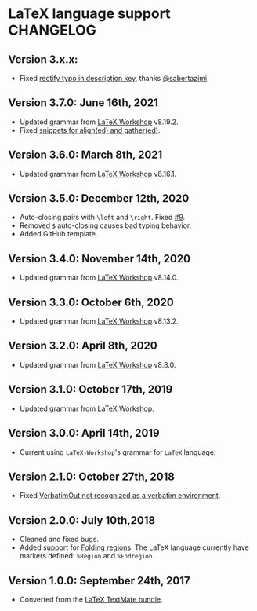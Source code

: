 # LaTeX language support CHANGELOG

## Version 3.x.x:
- Fixed [rectify typo in description key](https://github.com/AREA44/vscode-LaTeX-support/pull/15), thanks [@sabertazimi](https://github.com/sabertazimi).

## Version 3.7.0: June 16th, 2021
- Updated grammar from [LaTeX Workshop](https://github.com/James-Yu/LaTeX-Workshop) v8.19.2.
- Fixed [snippets for align(ed) and gather(ed)](https://github.com/AREA44/vscode-LaTeX-support/issues/13).

## Version 3.6.0: March 8th, 2021
- Updated grammar from [LaTeX Workshop](https://github.com/James-Yu/LaTeX-Workshop) v8.16.1.

## Version 3.5.0: December 12th, 2020
- Auto-closing pairs with `\left` and `\right`. Fixed [#9](https://github.com/AREA44/vscode-LaTeX-support/issues/9).
- Removed `$` auto-closing causes bad typing behavior.
- Added GitHub template.

## Version 3.4.0: November 14th, 2020
- Updated grammar from [LaTeX Workshop](https://github.com/James-Yu/LaTeX-Workshop) v8.14.0.

## Version 3.3.0: October 6th, 2020
- Updated grammar from [LaTeX Workshop](https://github.com/James-Yu/LaTeX-Workshop) v8.13.2.

## Version 3.2.0: April 8th, 2020
- Updated grammar from [LaTeX Workshop](https://github.com/James-Yu/LaTeX-Workshop) v8.8.0.

## Version 3.1.0: October 17th, 2019
- Updated grammar from [LaTeX Workshop](https://github.com/James-Yu/LaTeX-Workshop).

## Version 3.0.0: April 14th, 2019
- Current using `LaTeX-Workshop`'s grammar for `LaTeX` language.

## Version 2.1.0: October 27th, 2018
- Fixed [VerbatimOut not recognized as a verbatim environment](https://github.com/ProAdd-ons/vscode-LaTeX-support/issues/6).

## Version 2.0.0: July 10th,2018
- Cleaned and fixed bugs.
- Added support for [Folding regions](https://code.visualstudio.com/updates/v1_17#_folding-regions). The LaTeX language currently have markers defined: `%Region` and `%Endregion`.

## Version 1.0.0: September 24th, 2017
- Converted from the [LaTeX TextMate bundle](https://github.com/textmate/latex.tmbundle).
